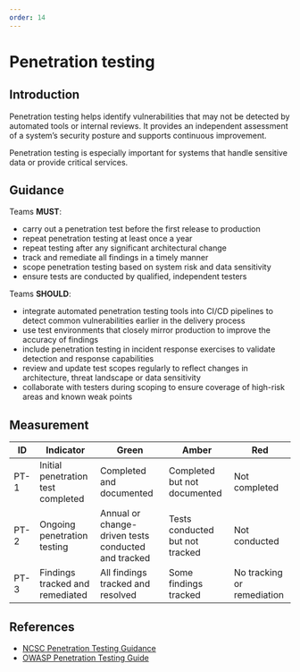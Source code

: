 ```yaml
---
order: 14
---
```

# Penetration testing

## Introduction

Penetration testing helps identify vulnerabilities that may not be detected by automated tools or internal reviews. It provides an independent assessment of a system’s security posture and supports continuous improvement.

Penetration testing is especially important for systems that handle sensitive data or provide critical services.

## Guidance

Teams **MUST**:

- carry out a penetration test before the first release to production
- repeat penetration testing at least once a year
- repeat testing after any significant architectural change
- track and remediate all findings in a timely manner
- scope penetration testing based on system risk and data sensitivity
- ensure tests are conducted by qualified, independent testers

Teams **SHOULD**:

- integrate automated penetration testing tools into CI/CD pipelines to detect common vulnerabilities earlier in the delivery process
- use test environments that closely mirror production to improve the accuracy of findings
- include penetration testing in incident response exercises to validate detection and response capabilities
- review and update test scopes regularly to reflect changes in architecture, threat landscape or data sensitivity
- collaborate with testers during scoping to ensure coverage of high-risk areas and known weak points

## Measurement

| ID   | Indicator                          | Green                                               | Amber                           | Red                        |
| ---- | ---------------------------------- | --------------------------------------------------- | ------------------------------- | -------------------------- |
| PT-1 | Initial penetration test completed | Completed and documented                            | Completed but not documented    | Not completed              |
| PT-2 | Ongoing penetration testing        | Annual or change-driven tests conducted and tracked | Tests conducted but not tracked | Not conducted              |
| PT-3 | Findings tracked and remediated    | All findings tracked and resolved                   | Some findings tracked           | No tracking or remediation |

## References

- [NCSC Penetration Testing Guidance](https://www.ncsc.gov.uk/guidance/penetration-testing)
- [OWASP Penetration Testing Guide](https://owasp.org/www-project-web-security-testing-guide)

